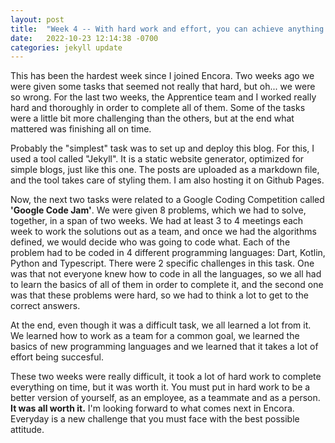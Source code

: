 ```yaml
---
layout: post
title:  "Week 4 -- With hard work and effort, you can achieve anything."
date:   2022-10-23 12:14:38 -0700
categories: jekyll update
---
```


This has been the hardest week since I joined Encora. Two weeks ago we were given some tasks that seemed not really that hard, but oh... we were so wrong. For the last two weeks, the Apprentice team and I worked really hard and thoroughly in order to complete all of them. Some of the tasks were a little bit more challenging than the others, but at the end what mattered was finishing all on time.

Probably the "simplest" task was to set up and deploy this blog. For this, I used a tool called "Jekyll". It is a static website generator, optimized for simple blogs, just like this one. The posts are uploaded as a markdown file, and the tool takes care of styling them. I am also hosting it on Github Pages.

Now, the next two tasks were related to a Google Coding Competition called **'Google Code Jam'**. We were given 8 problems, which we had to solve, together, in a span of two weeks. We had at least 3 to 4 meetings each week to work the solutions out as a team, and once we had the algorithms defined, we would decide who was going to code what. Each of the problem had to be coded in 4 different programming languages: Dart, Kotlin, Python and Typescript. There were 2 specific challenges in this task. One was that not everyone knew how to code in all the languages, so we all had to learn the basics of all of them in order to complete it, and the second one was that these problems were hard, so we had to think a lot to get to the correct answers.

At the end, even though it was a difficult task, we all learned a lot from it. We learned how to work as a team for a common goal, we learned the basics of new programming languages and we learned that it takes a lot of effort being succesful.

These two weeks were really difficult, it took a lot of hard work to complete everything on time, but it was worth it. You must put in hard work to be a better version of yourself, as an employee, as a teammate and as a person.  **It was all worth it.** I'm looking forward to what comes next in Encora. Everyday is a new challenge that you must face with the best possible attitude. 